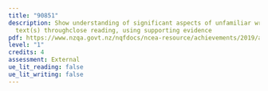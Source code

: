 ```yaml
---
title: "90851"
description: Show understanding of significant aspects of unfamiliar written
  text(s) throughclose reading, using supporting evidence
pdf: https://www.nzqa.govt.nz/nqfdocs/ncea-resource/achievements/2019/as90851.pdf
level: "1"
credits: 4
assessment: External
ue_lit_reading: false
ue_lit_writing: false
---
```

